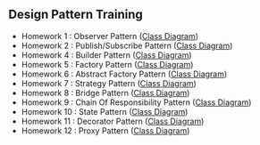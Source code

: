 ## Design Pattern Training

- Homework 1 : Observer Pattern ([Class Diagram](./docs/ObserverPatternClass.png))
- Homework 2 : Publish/Subscribe Pattern ([Class Diagram](./docs/PubSubPatternClass.png))
- Homework 4 : Builder Pattern ([Class Diagram](./docs/BuilderPatternClass.png))
- Homework 5 : Factory Pattern ([Class Diagram](./docs/FactoryPatternClass.png))
- Homework 6 : Abstract Factory Pattern ([Class Diagram](./docs/AbstractFactoryPatternClass.png))
- Homework 7 : Strategy Pattern ([Class Diagram](./docs/StrategyPatternClass.png))
- Homework 8 : Bridge Pattern ([Class Diagram](./docs/BridgePatternClass.png))
- Homework 9 : Chain Of Responsibility Pattern ([Class Diagram](./docs/CORPatternClass.png))
- Homework 10 : State Pattern ([Class Diagram](./docs/StatePatternClass.png))
- Homework 11 : Decorator Pattern ([Class Diagram](./docs/DecoratorPatternClass.png))
- Homework 12 : Proxy Pattern ([Class Diagram](./docs/ProxyPatternClass.png))